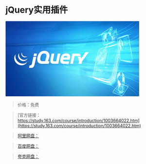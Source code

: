 # jQuery实用插件

![img](../../../assets/study163/free/7e2845a5-6988-4e9f-90f8-6697ee3b136a.png)

> 价格：免费

> [官方链接：https://study.163.com/course/introduction/1003664022.htm](https://study.163.com/course/introduction/1003664022.htm)

> [阿里网盘：]()

> [百度网盘：]()

> [夸克网盘：]()
